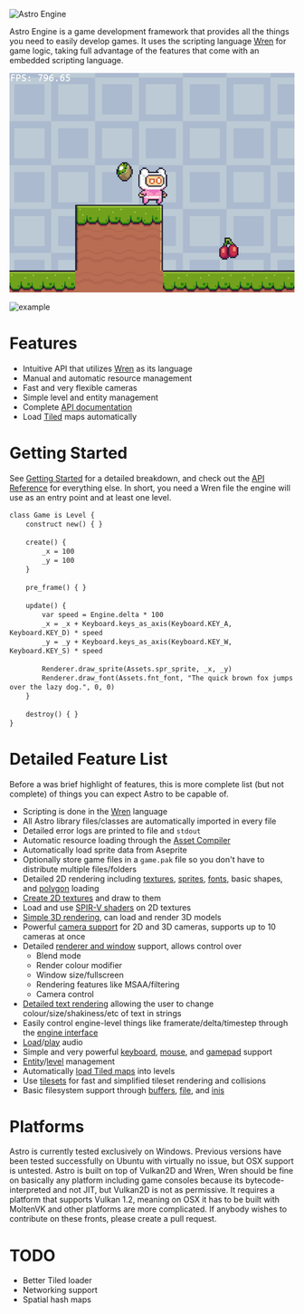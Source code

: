 ![Astro Engine](https://astroengine.ca/banner.png)

Astro Engine is a game development framework that provides all the things you need to
easily develop games. It uses the scripting language [Wren](https://github.com/wren-lang/wren)
for game logic, taking full advantage of the features that come with an embedded
scripting language.

![Example gif](examples/fixed-timestep/data/example.gif)

![example](https://github.com/PaoloMazzon/Astro/assets/17896827/686ab0a6-b37d-4407-8e26-1b98d0bd00ab)

Features
========

 + Intuitive API that utilizes [Wren](https://github.com/wren-lang/wren) as its language
 + Manual and automatic resource management
 + Fast and very flexible cameras
 + Simple level and entity management
 + Complete [API documentation](https://astroengine.ca/classes/)
 + Load [Tiled](https://www.mapeditor.org/) maps automatically

Getting Started
===============
See [Getting Started](https://astroengine.ca/GettingStarted.html) for a detailed breakdown, and check out the
[API Reference](https://astroengine.ca/classes/) for everything else. In short, you need a Wren file the engine
will use as an entry point and at least one level.
    
    class Game is Level {
        construct new() { }
        
        create() {
            _x = 100
            _y = 100
        }
        
        pre_frame() { }
    
        update() {
            var speed = Engine.delta * 100
            _x = _x + Keyboard.keys_as_axis(Keyboard.KEY_A, Keyboard.KEY_D) * speed
            _y = _y + Keyboard.keys_as_axis(Keyboard.KEY_W, Keyboard.KEY_S) * speed
    
            Renderer.draw_sprite(Assets.spr_sprite, _x, _y)
            Renderer.draw_font(Assets.fnt_font, "The quick brown fox jumps over the lazy dog.", 0, 0)
        }
    
        destroy() { }
    }

Detailed Feature List
=====================
Before a was brief highlight of features, this is more complete list (but not complete)
of things you can expect Astro to be capable of.

 + Scripting is done in the [Wren](https://github.com/wren-lang/wren) language
 + All Astro library files/classes are automatically imported in every file
 + Detailed error logs are printed to file and `stdout`
 + Automatic resource loading through the [Asset Compiler](https://astroengine.ca/AssetCompiler.html)
 + Automatically load sprite data from Aseprite
 + Optionally store game files in a `game.pak` file so you don't have to distribute multiple files/folders
 + Detailed 2D rendering including [textures](https://astroengine.ca/classes/Texture.html), [sprites](https://astroengine.ca/classes/Sprite.html), [fonts](https://astroengine.ca/classes/Font.html), basic shapes, and [polygon](https://astroengine.ca/classes/Polygon.html) loading
 + [Create 2D textures](https://astroengine.ca/classes/Surface.html) and draw to them
 + Load and use [SPIR-V shaders](https://astroengine.ca/classes/Shader.html) on 2D textures
 + [Simple 3D rendering](https://astroengine.ca/classes/Model.html), can load and render 3D models
 + Powerful [camera support](https://astroengine.ca/classes/Camera.html) for 2D and 3D cameras, supports up to 10 cameras at once
 + Detailed [renderer and window](https://astroengine.ca/classes/Renderer.html) support, allows control over
   - Blend mode
   - Render colour modifier
   - Window size/fullscreen
   - Rendering features like MSAA/filtering
   - Camera control
 + [Detailed text rendering](https://astroengine.ca/classes/Renderer.md#draw_font_ext) allowing the user to change colour/size/shakiness/etc of text in strings
 + Easily control engine-level things like framerate/delta/timestep through the [engine interface](https://astroengine.ca/classes/Engine.html)
 + [Load](https://astroengine.ca/classes/AudioData.html)/[play](https://astroengine.ca/classes/Audio.html) audio
 + Simple and very powerful [keyboard](https://astroengine.ca/classes/Keyboard.html), [mouse](https://astroengine.ca/classes/Mouse.html), and [gamepad](https://astroengine.ca/classes/Gamepad.html) support
 + [Entity](https://astroengine.ca/classes/Entity.html)/[level](https://astroengine.ca/classes/Level.html) management
 + Automatically [load Tiled maps](https://astroengine.ca/TiledIntegration.html) into levels
 + Use [tilesets](https://astroengine.ca/classes/Tileset.html) for fast and simplified tileset rendering and collisions
 + Basic filesystem support through [buffers](https://astroengine.ca/classes/Buffer.html), [file](https://astroengine.ca/classes/File.html), and [inis](https://astroengine.ca/classes/INI.html)
 
Platforms
=========
Astro is currently tested exclusively on Windows. Previous versions have been
tested successfully on Ubuntu with virtually no issue, but OSX support is untested.
Astro is built on top of Vulkan2D and Wren, Wren should be fine on basically
any platform including game consoles because its bytecode-interpreted and not
JIT, but Vulkan2D is not as permissive. It requires a platform that supports
Vulkan 1.2, meaning on OSX it has to be built with MoltenVK and other platforms
are more complicated. If anybody wishes to contribute on these fronts, please
create a pull request.

TODO
====

 + Better Tiled loader
 + Networking support
 + Spatial hash maps